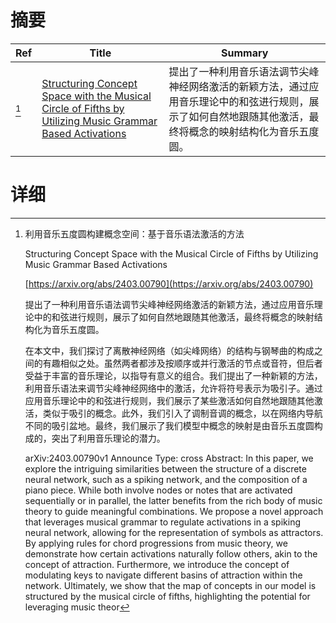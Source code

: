# 摘要

| Ref | Title | Summary |
| --- | --- | --- |
| [^1] | [Structuring Concept Space with the Musical Circle of Fifths by Utilizing Music Grammar Based Activations](https://arxiv.org/abs/2403.00790) | 提出了一种利用音乐语法调节尖峰神经网络激活的新颖方法，通过应用音乐理论中的和弦进行规则，展示了如何自然地跟随其他激活，最终将概念的映射结构化为音乐五度圆。 |

# 详细

[^1]: 利用音乐五度圆构建概念空间：基于音乐语法激活的方法

    Structuring Concept Space with the Musical Circle of Fifths by Utilizing Music Grammar Based Activations

    [https://arxiv.org/abs/2403.00790](https://arxiv.org/abs/2403.00790)

    提出了一种利用音乐语法调节尖峰神经网络激活的新颖方法，通过应用音乐理论中的和弦进行规则，展示了如何自然地跟随其他激活，最终将概念的映射结构化为音乐五度圆。

    

    在本文中，我们探讨了离散神经网络（如尖峰网络）的结构与钢琴曲的构成之间的有趣相似之处。虽然两者都涉及按顺序或并行激活的节点或音符，但后者受益于丰富的音乐理论，以指导有意义的组合。我们提出了一种新颖的方法，利用音乐语法来调节尖峰神经网络中的激活，允许将符号表示为吸引子。通过应用音乐理论中的和弦进行规则，我们展示了某些激活如何自然地跟随其他激活，类似于吸引的概念。此外，我们引入了调制音调的概念，以在网络内导航不同的吸引盆地。最终，我们展示了我们模型中概念的映射是由音乐五度圆构成的，突出了利用音乐理论的潜力。

    arXiv:2403.00790v1 Announce Type: cross  Abstract: In this paper, we explore the intriguing similarities between the structure of a discrete neural network, such as a spiking network, and the composition of a piano piece. While both involve nodes or notes that are activated sequentially or in parallel, the latter benefits from the rich body of music theory to guide meaningful combinations. We propose a novel approach that leverages musical grammar to regulate activations in a spiking neural network, allowing for the representation of symbols as attractors. By applying rules for chord progressions from music theory, we demonstrate how certain activations naturally follow others, akin to the concept of attraction. Furthermore, we introduce the concept of modulating keys to navigate different basins of attraction within the network. Ultimately, we show that the map of concepts in our model is structured by the musical circle of fifths, highlighting the potential for leveraging music theor
    

